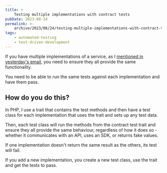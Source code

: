 ```yaml
---
title: >
    Testing multiple implementations with contract tests
pubDate: 2023-08-24
permalink: >-
    archive/2023/08/24/testing-multiple-implementations-with-contract-tests
tags:
    - automated-testing
    - test-driven-development
---
```


If you have multiple implementations of a service, as I [mentioned in yesterday's email]({{site.url}}/archive/2023/08/23/dont-use-third-party-services-directly), you need to ensure they all provide the same functionality.

You need to be able to run the same tests against each implementation and have them pass.

## How do you do this?

In PHP, I use a trait that contains the test methods and then have a test class for each implementation that uses the trait and sets up any test data.

Then, each test class will run the methods from the contract test trait and ensure they all provide the same behaviour, regardless of how it does so - whether it communicates with an API, uses an SDK, or returns fake values.

If one implementation doesn't return the same result as the others, its test will fail.

If you add a new implementation, you create a new test class, use the trait and get the tests to pass.
